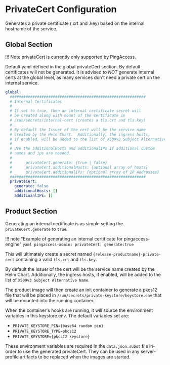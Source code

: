 # PrivateCert Configuration

Generates a private certificate (.crt and .key) based on the internal hostname of the service.

## Global Section

!!! Note
    privateCert is currently only supported by PingAccess.

Default yaml defined in the global privateCert section.  By default certificates will not be
generated.  It is advised to *NOT* generate internal certs at the global level, as many
services don't need a private cert on the internal service.

```yaml
global:
  ############################################################
  # Internal Certificates
  #
  # If set to true, then an internal certificate secret will
  # be created along with mount of the certificate in
  # /run/secrets/internal-cert (creates a tls.crt and tls.key)
  #
  # By default the Issuer of the cert will be the service name
  # created by the Helm Chart.  Additionally, the ingress hosts,
  # if enabled, will be added to the list of X509v3 Subject Alternative Name
  #
  # Use the additionalHosts and additionalIPs if additional custom
  # names and ips are needed.
  #
  #      privateCert.generate: {true | false}
  #      privateCert.additionalHosts: {optional array of hosts}
  #      privateCert.additionalIPs: {optional array of IP Addresses}
  ############################################################
  privateCert:
    generate: false
    additionalHosts: []
    additioanlIPs: []
```

## Product Section

Generating an internal certificate is as simple setting the `privateCert.generate` to `true`.

!!! note "Example of generating an internal certificate for pingaccess-engine"
    ```yaml
    pingaccess-admin:
      privateCert:
        generate:true
    ```

This will ultimately create a secret named `{release-productname}-private-cert`
containing a valid `tls.crt` and `tls.key`.

By default the Issuer of the cert will be the service name
created by the Helm Chart.  Additionally, the ingress hosts,
if enabled, will be added to the list of `X509v3 Subject Alternative Name`.

The product image will then create an init container to generate a pkcs12 file that will
be placed in `/run/secrets/private-keystore/keystore.env` that will be mounted into the
running container.

When the container's hooks are running, it will source the environment variables in this
keystore.env. The default variables set are:

* `PRIVATE_KEYSTORE_PIN={base64 random pin}`
* `PRIVATE_KEYSTORE_TYPE=pkcs12`
* `PRIVATE_KEYSTORE={pkcs12 keystore}`

These environment variables are required in the `data.json.subst` file in-order to use the generated privateCert. They can be 
used in any server-profile artifacts to be replaced when the images are started.